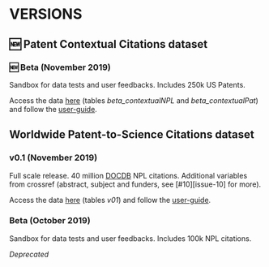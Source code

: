 [DOCDB]:https://www.epo.org/searching-for-patents/data/bulk-data-sets/docdb.html#tab-1
[user-guide]:user-guide/user-guide.md
[db]:https://console.cloud.google.com/bigquery?project=npl-parsing&p=npl-parsing&d=patcit&page=dataset


# VERSIONS

## :new: Patent Contextual Citations dataset

### :new: Beta (November 2019)

Sandbox for data tests and user feedbacks. Includes 250k US Patents.

Access the data [here][db] (tables *beta\_contextualNPL* and *beta\_contextualPat*) and follow the [user-guide][user-guide].


## Worldwide Patent-to-Science Citations dataset

### v0.1 (November 2019)

Full scale release. 40 million [DOCDB][DOCDB] NPL citations. Additional variables from crossref (abstract, subject and funders, see [#10][issue-10] for more).

Access the data [here][db] (tables *v01*) and follow the [user-guide][user-guide].

### Beta (October 2019)

Sandbox for data tests and user feedbacks. Includes 100k NPL citations.

*Deprecated*
